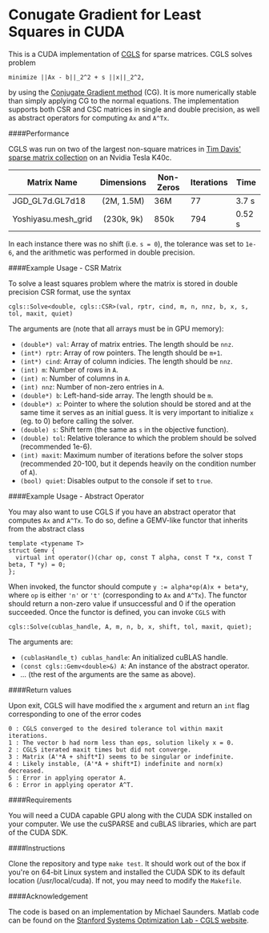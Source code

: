 Conugate Gradient for Least Squares in CUDA
===========================================

This is a CUDA implementation of [CGLS](http://web.stanford.edu/group/SOL/software/cgls) for sparse matrices. CGLS solves problem

```
minimize ||Ax - b||_2^2 + s ||x||_2^2,
```

by using the [Conjugate Gradient method](http://en.wikipedia.org/wiki/Conjugate_gradient_method) (CG). It is more numerically stable than simply applying CG to the normal equations. The implementation supports both CSR and CSC matrices in single and double precision, as well as abstract operators for computing `Ax` and `A^Tx`. 

####Performance

CGLS was run on two of the largest non-square matrices in [Tim Davis' sparse matrix collection](http://www.cise.ufl.edu/research/sparse/matrices) on an Nvidia Tesla K40c. 

| Matrix Name          |  Dimensions      | Non-Zeros      | Iterations | Time  |
|----------------------|:----------------:|----------------|------------|-------|
| JGD_GL7d.GL7d18      | (2M, 1.5M)       | 36M            | 77         | 3.7 s |
| Yoshiyasu.mesh_grid  | (230k, 9k)       | 850k           | 794        | 0.52 s|

In each instance there was no shift (i.e. `s = 0`), the tolerance was set to `1e-6`, and the arithmetic was performed in double precision.


####Example Usage - CSR Matrix

To solve a least squares problem where the matrix is stored in double precision CSR format, use the syntax

```
cgls::Solve<double, cgls::CSR>(val, rptr, cind, m, n, nnz, b, x, s, tol, maxit, quiet)
```
The arguments are (note that all arrays must be in GPU memory):

  + `(double*) val`: Array of matrix entries. The length should be `nnz`.
  + `(int*) rptr`: Array of row pointers. The length should be `m+1`.
  + `(int*) cind`: Array of column indicies. The length should be `nnz`.
  + `(int) m`: Number of rows in `A`.
  + `(int) n`: Number of columns in `A`.
  + `(int) nnz`: Number of non-zero entries in `A`.
  + `(double*) b`: Left-hand-side array. The length should be `m`.
  + `(double*) x`: Pointer to where the solution should be stored and at the same time it serves as an initial guess. It is very important to initialize `x` (eg. to 0) before calling the solver.
  + `(double) s`: Shift term (the same as `s` in the objective function).
  + `(double) tol`: Relative tolerance to which the problem should be solved (recommended 1e-6).
  + `(int) maxit`: Maximum number of iterations before the solver stops (recommended 20-100, but it depends heavily on the condition number of `A`).
  + `(bool) quiet`: Disables output to the console if set to `true`.
  
####Example Usage - Abstract Operator

You may also want to use CGLS if you have an abstract operator that computes `Ax` and `A^Tx`. To do so, define a GEMV-like functor that inherits from the abstract class

```
template <typename T>
struct Gemv {
  virtual int operator()(char op, const T alpha, const T *x, const T beta, T *y) = 0;
};
```
When invoked, the functor should compute `y := alpha*op(A)x + beta*y`, where `op` is either `'n'` or `'t'` (corresponding to `Ax` and `A^Tx`). The functor should return a non-zero value if unsuccessful and 0 if the operation succeeded. Once the functor is defined, you can invoke `CGLS` with 

```
cgls::Solve(cublas_handle, A, m, n, b, x, shift, tol, maxit, quiet);
```

The arguments are:

  + `(cublasHandle_t) cublas_handle`: An initialized cuBLAS handle.
  + `(const cgls::Gemv<double>&) A`: An instance of the abstract operator.
  + ... (the rest of the arguments are the same as above).
  
####Return values

Upon exit, CGLS will have modified the `x` argument and return an `int` flag corresponding to one of the error codes

    0 : CGLS converged to the desired tolerance tol within maxit iterations.
    1 : The vector b had norm less than eps, solution likely x = 0.
    2 : CGLS iterated maxit times but did not converge.
    3 : Matrix (A'*A + shift*I) seems to be singular or indefinite.
    4 : Likely instable, (A'*A + shift*I) indefinite and norm(x) decreased.
    5 : Error in applying operator A.
    6 : Error in applying operator A^T.

####Requirements

You will need a CUDA capable GPU along with the CUDA SDK installed on your computer. We use the  cuSPARSE and cuBLAS libraries, which are part of the CUDA SDK.

####Instructions

Clone the repository and type `make test`. It should work out of the box if you're on 64-bit Linux system and installed the CUDA SDK to its default location (/usr/local/cuda). If not, you may need to modify the `Makefile`.

####Acknowledgement

The code is based on an implementation by Michael Saunders. Matlab code can be found on the [Stanford Systems Optimization Lab - CGLS website](http://web.stanford.edu/group/SOL/software/cgls/).
